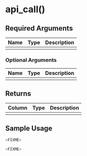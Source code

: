 # api_call() <tag type="FIXME" content="FIXME" />
<!---Single sentence description of the API call-->

<!---Any special notes about the API call-->

<!--For more information about api_call(), see the [FIXME docs][link_ref]-->

<!---Admonitions-->

## Required Arguments

|Name|Type|Description|
|-|-|-|
|<FIXME>|<FIXME>|<FIXME>|

<!---Any special notes about the required arguments-->

### Optional Arguments

|Name|Type|Description|
|-|-|-|
|<FIXME>|<FIXME>|<FIXME>|

<!---Any special notes about the optional arguments-->

## Returns

|Column|Type|Description|
|-|-|-|
|<FIXME>|<FIXME>|<FIXME>|

<!---Any special notes about the returns-->

## Sample Usage
<!---Single sentence description of what this example does-->

``` sql
<FIXME>
```

<!---Single sentence description of what this example does-->

``` sql
<FIXME>
```


[link_ref]: timescaledb/:currentVersion:/how-to-guides/<FIXME>/
